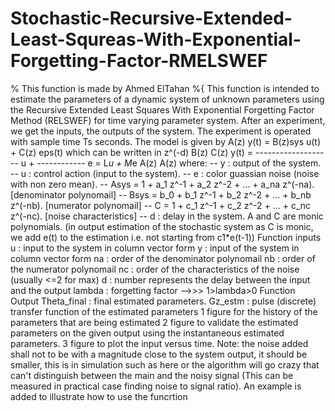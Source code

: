 # Stochastic-Recursive-Extended-Least-Squreas-With-Exponential-Forgetting-Factor-RMELSWEF
% This function is made by Ahmed ElTahan  %{         This function is intended to estimate the parameters of a dynamic         system of unknown parameters using the Recursive Extended Least Squares With Exponential Forgetting Factor         Method (RELSWEF) for time varying parameter system.         After an experiment, we get the inputs, the outputs of the system.         The experiment is operated with sample time Ts seconds.                                              The model is given by           A(z) y(t) = B(z)sys u(t) + C(z) eps(t)         which can be written in                                                                      z^(-d) B(z)                C(z)                                                          y(t) = ------------------- u  + ------------ e = L*u + M*e                                                                          A(z)                       A(z)      where:     -- y : output of the system.     -- u : control action (input to the system).     -- e : color guassian noise (noise with non zero mean).     -- Asys = 1 + a_1 z^-1 + a_2 z^-2 + ... + a_na z^(-na). [denominator polynomail]     -- Bsys = b_0 + b_1 z^-1 + b_2 z^-2 + ... + b_nb z^(-nb). [numerator polynomail]     -- C = 1 + c_1 z^-1 + c_2 z^-2 + ... + c_nc z^(-nc). [noise characteristics]     -- d : delay in the system.     A and C are monic polynomials. (in output estimation of the stochastic     system as C is monic, we add e(t) to the estimation i.e. not starting from c1*e(t-1))       Function inputs     u : input to the system in column vector form     y : input of the system in column vector form     na : order of the denominator polynomail     nb : order of the numerator polynomail     nc : order of the characteristics of the noise (usually &lt;=2 for max)     d : number represents the delay between the input and the output     lambda : forgetting factor -->>>     1>lambda>0          Function Output     Theta_final : final estimated parameters.     Gz_estm : pulse (discrete) transfer function of the estimated parameters     1 figure for the history of the parameters that are being estimated     2 figure to validate the estimated parameters on the given output     using the instantaneous estimated parameters.     3 figure to plot the input versus time.          Note: the noise added shall not to be with a magnitude close to the         system output, it should be smaller, this is in simulation such as         here or the algorithm will go crazy that can't distinguish between         the main and the noisy signal (This can be measured in practical         case finding noise to signal ratio).      An example is added to illustrate how to use the funcrtion

